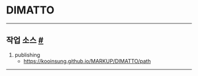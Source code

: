 # DIMATTO

- - -

## 작업 소스 <a id="markup" href="#markup">#</a>

1. publishing
    - https://kooinsung.github.io/MARKUP/DIMATTO/path

- - -
